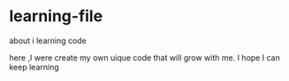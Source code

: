 # learning-file
about i learning  code

here ,I were create my own uique code that will grow with me.
I hope I can keep learning
